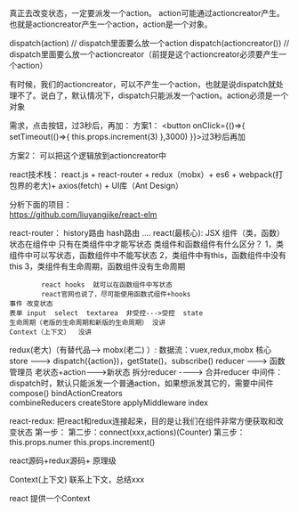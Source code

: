 

真正去改变状态，一定要派发一个action。
action可能通过actioncreator产生。  
也就是actioncreator产生一个action，action是一个对象。

dispatch(action)  // dispatch里面要么放一个action
dispatch(actioncreator())   // dispatch里面要么放一个actioncreator（前提是这个actioncreator必须要产生一个action）

有时候，我们的actioncreator，可以不产生一个action，也就是说dispatch就处理不了。说白了，默认情况下，dispatch只能派发一个action。action必须是一个对象

需求，点击按钮，过3秒后，再加：
方案1：
    <button onClick={()=>{
        setTimeout(()=>{
            this.props.increment(3)
        },3000)
    }}>过3秒后再加</button>

方案2：
    可以把这个逻辑放到actioncreator中

react技术栈：
    react.js + react-router + redux（mobx）+ es6 + webpack(打包界的老大)+ axios(fetch) + UI库（Ant Design）

分析下面的项目：    
    https://github.com/liuyangjike/react-elm

react-router：
    history路由
    hash路由
        ....
react(最核心): 
    JSX
    组件（类，函数） 状态在组件中  只有在类组件中才能写状态
        类组件和函数组件有什么区分？
            1，类组件中可以写状态，函数组件中不能写状态
            2，类组件中有this，函数组件中没有this
            3，类组件有生命周期，函数组件没有生命周期

            react hooks  就可以在函数组件中写状态
            react官网也说了，尽可能使用函数式组件+hooks
    事件 改变状态
    表单 input  select  textarea  非受控--->受控  state
    生命周期（老版的生命周期和新版的生命周期） 没讲
    Context（上下文）  没讲

redux(老大)（有替代品--> mobx(老二) ）:  数据流：vuex,redux,mobx
    核心 store ---> dispatch({action})，getState()，subscribe()
    reducer ---> 函数  管理员   老状态+action--->新状态
        拆分reducer  ---->  合并reducer 
    中间件：dispatch时，默认只能派发一个普通action，如果想派发其它的，需要中间件
    compose() 
    bindActionCreators    
    combineReducers
    createStore 
    applyMiddleware
    index

react-redux:
    把react和redux连接起来，目的是让我们在组件非常方便获取和改变状态 
    第一步：<Provider store={store}></Provider>
    第二步：connect(xxx,actions)(Counter)
    第三步：this.props.numer   this.props.increment()

react源码+redux源码+ 原理级

<!-- 
    react行业解决方案：
        umi   
        dva
 -->

 <!-- 
    ts : js  
    vue   ts     
    react  ts
    node    ts


    ts小项目 

    css  
    js   4  
    vue
    node 
    react  
    网络
    杂 
    
  -->









Context(上下文)  联系上下文，总结xxx 

react  提供一个Context 







